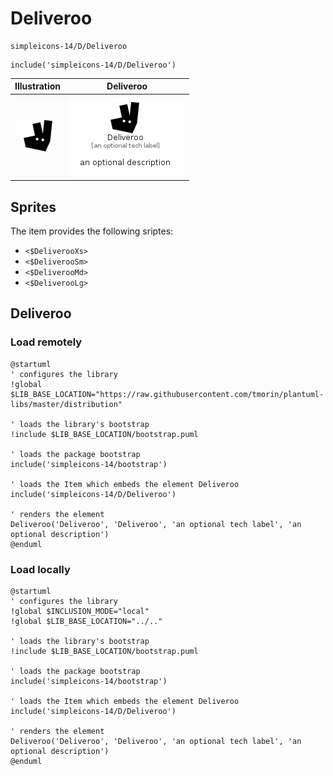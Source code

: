 # Deliveroo


```text
simpleicons-14/D/Deliveroo
```

```text
include('simpleicons-14/D/Deliveroo')
```



| Illustration | Deliveroo |
| :---: | :---: |
| ![illustration for Illustration](../../simpleicons-14/D/Deliveroo.png) | ![illustration for Deliveroo](../../simpleicons-14/D/Deliveroo.Local.png) |



## Sprites
The item provides the following sriptes:

- `<$DeliverooXs>`
- `<$DeliverooSm>`
- `<$DeliverooMd>`
- `<$DeliverooLg>`





## Deliveroo

### Load remotely
```plantuml
@startuml
' configures the library
!global $LIB_BASE_LOCATION="https://raw.githubusercontent.com/tmorin/plantuml-libs/master/distribution"

' loads the library's bootstrap
!include $LIB_BASE_LOCATION/bootstrap.puml

' loads the package bootstrap
include('simpleicons-14/bootstrap')

' loads the Item which embeds the element Deliveroo
include('simpleicons-14/D/Deliveroo')

' renders the element
Deliveroo('Deliveroo', 'Deliveroo', 'an optional tech label', 'an optional description')
@enduml
```

### Load locally
```plantuml
@startuml
' configures the library
!global $INCLUSION_MODE="local"
!global $LIB_BASE_LOCATION="../.."

' loads the library's bootstrap
!include $LIB_BASE_LOCATION/bootstrap.puml

' loads the package bootstrap
include('simpleicons-14/bootstrap')

' loads the Item which embeds the element Deliveroo
include('simpleicons-14/D/Deliveroo')

' renders the element
Deliveroo('Deliveroo', 'Deliveroo', 'an optional tech label', 'an optional description')
@enduml
```

